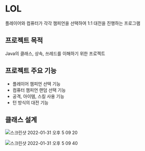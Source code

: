 # LOL
플레이어와 컴퓨터가 각각 챔피언을 선택하여 1:1 대전을 진행하는 프로그램


## 프로젝트 목적
Java의 클래스, 상속, 쓰레드를 이해하기 위한 프로젝트


## 프로젝트 주요 기능
- 플레이어 챔피언 선택 기능
- 컴퓨터 챔피언 랜덤 선택 기능
- 공격, 아이템, 스킬 사용 기능
- 턴 방식의 대전 기능


## 클래스 설계
![스크린샷 2022-01-31 오후 5 09 20](https://user-images.githubusercontent.com/60283977/151759256-22825f90-c45f-4031-a209-79869b316e47.png)

![스크린샷 2022-01-31 오후 5 09 40](https://user-images.githubusercontent.com/60283977/151759324-f4a22d71-737b-471a-8fda-c79b81ab7f30.png)
